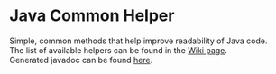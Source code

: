 # Java Common Helper

Simple, common methods that help improve readability of Java code.
<br>The list of available helpers can be found in the <a href="https://github.com/bliblidotcom/java-common-helper/wiki">Wiki page</a>.
<br>Generated javadoc can be found <a href="https://bliblidotcom.github.io/java-common-helper/">here</a>.
